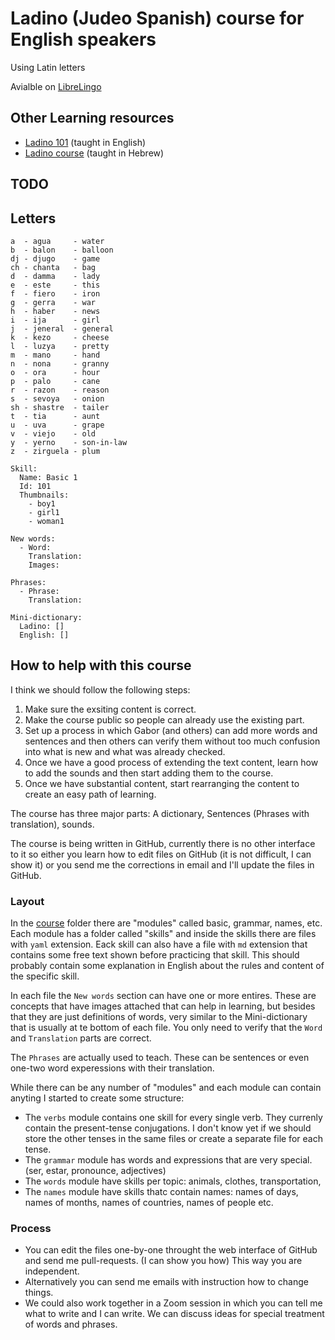 # Ladino (Judeo Spanish) course for English speakers

Using Latin letters

Avialble on [LibreLingo](https://librelingo.app/course/ladino-from-english/)

## Other Learning resources

* [Ladino 101](https://www.youtube.com/watch?v=MTgs0VlkP_E&list=PLG7gXVhDoTAKrqy1jGn4QcQ4Mwk6YB8Tc&index=3) (taught in English)
* [Ladino course](https://www.youtube.com/watch?v=H8Pt-AS0ppM&list=PL26BCA5DA78235E0D) (taught in Hebrew)


## TODO

## Letters

```
a  - agua     - water
b  - balon    - balloon
dj - djugo    - game
ch - chanta   - bag
d  - damma    - lady
e  - este     - this
f  - fiero    - iron
g  - gerra    - war
h  - haber    - news
i  - ija      - girl
j  - jeneral  - general
k  - kezo     - cheese
l  - luzya    - pretty
m  - mano     - hand
n  - nona     - granny
o  - ora      - hour
p  - palo     - cane
r  - razon    - reason
s  - sevoya   - onion
sh - shastre  - tailer
t  - tia      - aunt
u  - uva      - grape
v  - viejo    - old
y  - yerno    - son-in-law
z  - zirguela - plum
```


```
Skill:
  Name: Basic 1
  Id: 101
  Thumbnails:
    - boy1
    - girl1
    - woman1

New words:
  - Word:
    Translation:
    Images:

Phrases:
  - Phrase:
    Translation:

Mini-dictionary:
  Ladino: []
  English: []
```

## How to help with this course

I think we should follow the following steps:

1. Make sure the exsiting content is correct.
1. Make the course public so people can already use the existing part.
1. Set up a process in which Gabor (and others) can add more words and sentences and then others can verify them without too much confusion into what is new and what was already checked.
1. Once we have a good process of extending the text content, learn how to add the sounds and then start adding them to the course.
1. Once we have substantial content, start rearranging the content to create an easy path of learning.


The course has three major parts: A dictionary, Sentences (Phrases with translation), sounds.

The course is being written in GitHub, currently there is no other interface to it so either you learn how to edit files
on GitHub (it is not difficult, I can show it) or you send me the corrections in email and I'll update the files in GitHub.

### Layout

In the [course](https://github.com/szabgab/LibreLingo-Judeo-Spanish-from-English/tree/main/course) folder there are "modules"
called basic, grammar, names, etc. Each module has a folder called "skills" and inside the skills there are files with `yaml`
extension. Eack skill can also have a file with `md` extension that contains some free text shown before practicing that skill.
This should probably contain some explanation in English about the rules and content of the specific skill.

In each file the `New words` section can have one or more entires. These are concepts that have images attached that can help
in learning, but besides that they are just definitions of words, very similar to the Mini-dictionary that is usually at te bottom
of each file. You only need to verify that the `Word` and `Translation` parts are correct.

The `Phrases` are actually used to teach. These can be sentences or even one-two word experessions with their translation.

While there can be any number of "modules" and each module can contain anyting I started to create some structure:

* The `verbs` module contains one skill for every single verb. They currenly contain the present-tense conjugations. I don't know yet if we should store the other tenses in the same files or create a separate file for each tense.
* The `grammar`  module has words and expressions that are very special. (ser, estar, pronounce, adjectives)
* The `words` module have skills per topic: animals, clothes, transportation,
* The `names` module have skills thatc contain names: names of days, names of months, names of countries, names of people etc.


### Process

* You can edit the files one-by-one throught the web interface of GitHub and send me pull-requests. (I can show you how) This way you are independent.
* Alternatively you can send me emails with instruction how to change things.
* We could also work together in a Zoom session in which you can tell me what to write and I can write. We can discuss ideas for special treatment of words and phrases.

